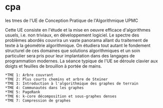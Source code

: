 # cpa
les tmes de l'UE de Conception Pratique de l'Algorithmique  UPMC
  
 Cette UE consiste en l'étude et la mise en oeuvre efficace d'algorithmes usuels, i.e. non triviaux, en développement logiciel. Le spectre des problèmes abordés couvrira un vaste panorama allant du traitement de texte à la géométrie algorithmique. On étudiera tout autant le fondement structurel de ces domaines que solutions algorithmiques et un soin particulier sera pris pour leur implantation dans des langages de programmation modernes. La séance typique de l'UE se déroule clavier aux doigts et feuilles de brouillon à portée de mains.
 
 
    *TME 1: Arbre couvrant
    *TME 2: Plus courts chemins et arbre de Steiner
    *TME 3: Introduction à l'algorithmique des graphes de terrain
    *TME 4: Communautés dans les graphes
    *TME 5: PageRank
    *TME 6: k-core décomposition et sous-graphes denses
    *TME 7: Compression de graphes
